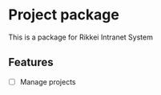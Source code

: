 Project package
===

This is a package for Rikkei Intranet System

Features
---

- [ ] Manage projects
